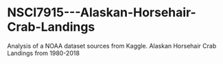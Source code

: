 # NSCI7915---Alaskan-Horsehair-Crab-Landings
Analysis of a NOAA dataset sources from Kaggle. Alaskan Horsehair Crab Landings from 1980-2018
